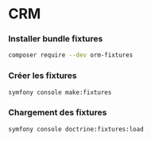# CRM 

### Installer bundle fixtures

```bash
composer require --dev orm-fixtures
```

### Créer les fixtures

```bash
symfony console make:fixtures
```

### Chargement des fixtures

```bash
symfony console doctrine:fixtures:load
```
